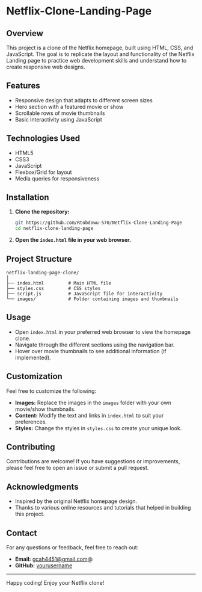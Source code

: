 # Netflix-Clone-Landing-Page

## Overview

This project is a clone of the Netflix homepage, built using HTML, CSS, and JavaScript. The goal is to replicate the layout and functionality of the Netflix Landing page to practice web development skills and understand how to create responsive web designs.

## Features

- Responsive design that adapts to different screen sizes
- Hero section with a featured movie or show
- Scrollable rows of movie thumbnails
- Basic interactivity using JavaScript

## Technologies Used

- HTML5
- CSS3
- JavaScript
- Flexbox/Grid for layout
- Media queries for responsiveness

## Installation

1. **Clone the repository:**

   ```bash
   git https://github.com/Rtobdowu-570/Netflix-Clone-Landing-Page
   cd netflix-clone-landing-page
   ```

2. **Open the `index.html` file in your web browser.**

## Project Structure

```
netflix-landing-page-clone/
│
├── index.html         # Main HTML file
├── styles.css         # CSS styles
├── script.js          # JavaScript file for interactivity
└── images/            # Folder containing images and thumbnails
```

## Usage

- Open `index.html` in your preferred web browser to view the homepage clone.
- Navigate through the different sections using the navigation bar.
- Hover over movie thumbnails to see additional information (if implemented).

## Customization

Feel free to customize the following:

- **Images:** Replace the images in the `images` folder with your own movie/show thumbnails.
- **Content:** Modify the text and links in `index.html` to suit your preferences.
- **Styles:** Change the styles in `styles.css` to create your unique look.

## Contributing

Contributions are welcome! If you have suggestions or improvements, please feel free to open an issue or submit a pull request.


## Acknowledgments

- Inspired by the original Netflix homepage design.
- Thanks to various online resources and tutorials that helped in building this project.

## Contact

For any questions or feedback, feel free to reach out:

- **Email:** gcah4451@gmail.com@
- **GitHub:** [yourusername](https://github.com/Rtobdowu)

---

Happy coding! Enjoy your Netflix clone!
